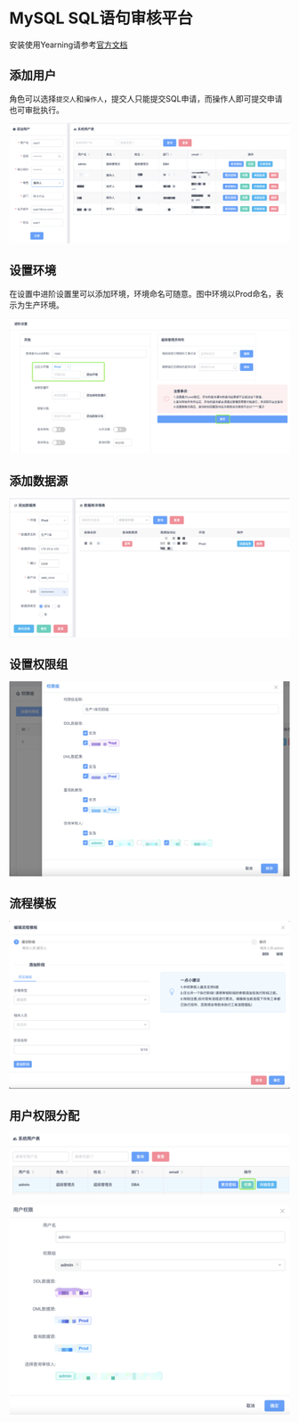 # MySQL SQL语句审核平台

安装使用Yearning请参考[官方文档](https://guide.yearning.io/)



## 添加用户

角色可以选择`提交人`和`操作人`，提交人只能提交SQL申请，而操作人即可提交申请也可审批执行。

![](yeartjyh.png)

## 设置环境

在设置中进阶设置里可以添加环境，环境命名可随意。图中环境以Prod命名，表示为生产环境。

![](jjszhjpz.png)



## 添加数据源

![](tjsjkxxx.png)

## 设置权限组

![](qxacj.png)



## 流程模板

![](lcmbt.png)

## 用户权限分配

![](yhqxffp1.png)



![](yhqxyl.png)
